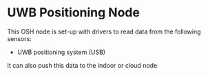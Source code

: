 # UWB Positioning Node


This OSH node is set-up with drivers to read data from the following sensors:

- UWB positioning system (USB)


It can also push this data to the indoor or cloud node



